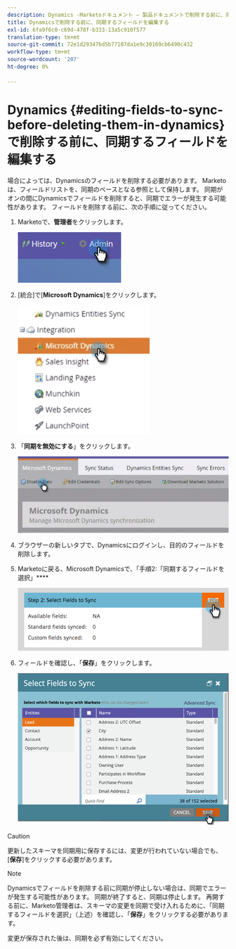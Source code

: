 ```yaml
---
description: Dynamics -Marketoドキュメント — 製品ドキュメントで削除する前に、同期するフィールドを編集する
title: Dynamicsで削除する前に、同期するフィールドを編集する
exl-id: 6fa9f6c0-c69d-478f-b333-13a5c910f577
translation-type: tm+mt
source-git-commit: 72e1d29347bd5b77107da1e9c30169cb6490c432
workflow-type: tm+mt
source-wordcount: '207'
ht-degree: 0%

---
```


# Dynamics {#editing-fields-to-sync-before-deleting-them-in-dynamics}で削除する前に、同期するフィールドを編集する

場合によっては、Dynamicsのフィールドを削除する必要があります。 Marketoは、フィールドリストを、同期のベースとなる参照として保持します。 同期がオンの間にDynamicsでフィールドを削除すると、同期でエラーが発生する可能性があります。 フィールドを削除する前に、次の手順に従ってください。

1. Marketoで、**管理者**&#x200B;をクリックします。

   ![](assets/sync-before-deleting-them-in-dynamics-1.png)

1. [統合]で[**Microsoft Dynamics**]をクリックします。

   ![](assets/sync-before-deleting-them-in-dynamics-2.png)

1. 「**同期を無効にする**」をクリックします。

   ![](assets/sync-before-deleting-them-in-dynamics-3.png)

1. ブラウザーの新しいタブで、Dynamicsにログインし、目的のフィールドを削除します。

1. Marketoに戻る、Microsoft Dynamicsで、「手順2:「同期するフィールドを選択」****

   ![](assets/sync-before-deleting-them-in-dynamics-4.png)

1. フィールドを確認し、「**保存**」をクリックします。

   ![](assets/sync-before-deleting-them-in-dynamics-5.png)

>[!CAUTION]
>
>更新したスキーマを同期用に保存するには、変更が行われていない場合でも、[**保存**]をクリックする必要があります。

>[!NOTE]
>
>Dynamicsでフィールドを削除する前に同期が停止しない場合は、同期でエラーが発生する可能性があります。 同期が終了すると、同期は停止します。 再開する前に、Marketo管理者は、スキーマの変更を同期で受け入れるために、「同期するフィールドを選択」（上述）を確認し、「**保存**」をクリックする必要があります。

変更が保存された後は、同期を必ず有効にしてください。
